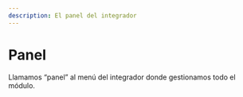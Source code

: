 ```yaml
---
description: El panel del integrador
---
```


# Panel

Llamamos “panel” al menú del integrador donde gestionamos todo el módulo.
